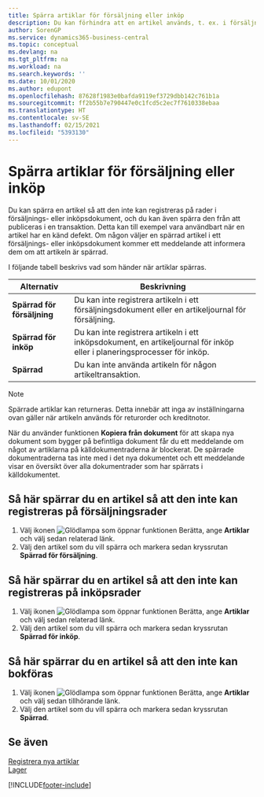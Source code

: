 ```yaml
---
title: Spärra artiklar för försäljning eller inköp
description: Du kan förhindra att en artikel används, t. ex. i försäljnings- eller inköpsdokument.
author: SorenGP
ms.service: dynamics365-business-central
ms.topic: conceptual
ms.devlang: na
ms.tgt_pltfrm: na
ms.workload: na
ms.search.keywords: ''
ms.date: 10/01/2020
ms.author: edupont
ms.openlocfilehash: 87628f1983e0bafda9119ef3729dbb142c761b1a
ms.sourcegitcommit: ff2b55b7e790447e0c1fcd5c2ec7f7610338ebaa
ms.translationtype: HT
ms.contentlocale: sv-SE
ms.lasthandoff: 02/15/2021
ms.locfileid: "5393130"
---
```

# <a name="block-items-from-sales-or-purchasing"></a>Spärra artiklar för försäljning eller inköp
Du kan spärra en artikel så att den inte kan registreras på rader i försäljnings- eller inköpsdokument, och du kan även spärra den från att publiceras i en transaktion. Detta kan till exempel vara användbart när en artikel har en känd defekt. Om någon väljer en spärrad artikel i ett försäljnings- eller inköpsdokument kommer ett meddelande att informera dem om att artikeln är spärrad.

I följande tabell beskrivs vad som händer när artiklar spärras.  

|Alternativ|Beskrivning|  
|--------------------|------------|  
|**Spärrad för försäljning**|Du kan inte registrera artikeln i ett försäljningsdokument eller en artikeljournal för försäljning.|  
|**Spärrad för inköp**|Du kan inte registrera artikeln i ett inköpsdokument, en artikeljournal för inköp eller i planeringsprocesser för inköp.|  
|**Spärrad**|Du kan inte använda artikeln för någon artikeltransaktion.|  

> [!NOTE]
> Spärrade artiklar kan returneras. Detta innebär att inga av inställningarna ovan gäller när artikeln används för returorder och kreditnotor.

När du använder funktionen **Kopiera från dokument** för att skapa nya dokument som bygger på befintliga dokument får du ett meddelande om något av artiklarna på källdokumentraderna är blockerat. De spärrade dokumentraderna tas inte med i det nya dokumentet och ett meddelande visar en översikt över alla dokumentrader som har spärrats i källdokumentet.

## <a name="to-block-an-item-from-being-entered-on-sales-lines"></a>Så här spärrar du en artikel så att den inte kan registreras på försäljningsrader  
1.  Välj ikonen ![Glödlampa som öppnar funktionen Berätta](media/ui-search/search_small.png "Berätta vad du vill göra"), ange **Artiklar** och välj sedan relaterad länk.  
2.  Välj den artikel som du vill spärra och markera sedan kryssrutan **Spärrad för försäljning**.  

## <a name="to-block-an-item-from-being-entered-on-purchase-lines"></a>Så här spärrar du en artikel så att den inte kan registreras på inköpsrader  
1.  Välj ikonen ![Glödlampa som öppnar funktionen Berätta](media/ui-search/search_small.png "Berätta vad du vill göra"), ange **Artiklar** och välj sedan relaterad länk.  
2.  Välj den artikel som du vill spärra och markera sedan kryssrutan **Spärrad för inköp**.  

## <a name="to-block-an-item-from-being-posted"></a>Så här spärrar du en artikel så att den inte kan bokföras
1. Välj ikonen ![Glödlampa som öppnar funktionen Berätta](media/ui-search/search_small.png "Berätta vad du vill göra"), ange **Artiklar** och välj sedan tillhörande länk.
2. Välj den artikel som du vill spärra och markera sedan kryssrutan **Spärrad**.

## <a name="see-also"></a>Se även  
[Registrera nya artiklar](inventory-how-register-new-items.md)  
[Lager](inventory-manage-inventory.md)  


[!INCLUDE[footer-include](includes/footer-banner.md)]